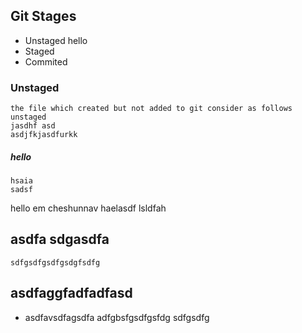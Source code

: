 ## Git Stages
- Unstaged
    hello
- Staged
- Commited
### Unstaged
    the file which created but not added to git consider as follows unstaged
    jasdhf asd
    asdjfkjasdfurkk
##### hello
    hsaia
    sadsf

hello em cheshunnav
    haelasdf lsldfah

## asdfa sdgasdfa
    sdfgsdfgsdfgsdgfsdfg


## asdfaggfadfadfasd
- asdfavsdfagsdfa
    adfgbsfgsdfgsfdg
    sdfgsdfg

